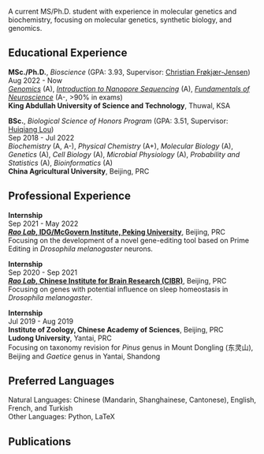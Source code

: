 A current MS/Ph.D. student with experience in molecular genetics and biochemistry, focusing on molecular genetics, synthetic biology, and genomics.

## Educational Experience
**MSc./Ph.D.**, _Bioscience_ (GPA: 3.93, Supervisor: [Christian Frøkjær-Jensen](mailto:christianfj@gmail.com))\
Aug 2022 - Now\
[_Genomics_](mailto:simon.krattinger@kaust.edu.sa) (A), [_Introduction to Nanopore Sequencing_](mailto:mo.li@kaust.edu.sa) (A), [_Fundamentals of Neuroscience_](mailto:leena.ibrahim@kaust.edu.sa) (A-, >90% in exams)\
**King Abdullah University of Science and Technology**, Thuwal, KSA

**BSc.**, _Biological Science of Honors Program_ (GPA: 3.51, Supervisor: [Huiqiang Lou](mailto:lou@cau.edu.cn))\
Sep 2018 - Jul 2022\
_Biochemistry_ (A, A-), _Physical Chemistry_ (A+), _Molecular Biology_ (A), _Genetics_ (A), _Cell Biology_ (A), _Microbial Physiology_ (A), _Probability and Statistics_ (A), _Bioinformatics_ (A)\
**China Agricultural University**, Beijing, PRC

## Professional Experience
**Internship**\
Sep 2021 - May 2022\
**[_Rao Lab_, IDG/McGovern Institute, Peking University](https://mgv.pku.edu.cn/english/people/lbd/PrincipalInvestigator1/360555.htm)**, Beijing, PRC\
Focusing on the development of a novel gene-editing tool based on Prime Editing in _Drosophila melanogaster_ neurons.

**Internship**\
Sep 2020 - Sep 2021\
**[_Rao Lab_, Chinese Institute for Brain Research (CIBR)](https://www.cibr.ac.cn/science/team/detail/401?language=en)**, Beijing, PRC\
Focusing on genes with potential influence on sleep homeostasis in _Drosophila melanogaster_.

**Internship**\
Jul 2019 - Aug 2019\
**Institute of Zoology, Chinese Academy of Sciences**, Beijing, PRC\
**Ludong University**, Yantai, PRC\
Focusing on taxonomy revision for _Pinus_ genus in Mount Dongling (东灵山), Beijing and _Gaetice_ genus in Yantai, Shandong

## Preferred Languages
Natural Languages: Chinese (Mandarin, Shanghainese, Cantonese), English, French, and Turkish\
Other Languages: Python, LaTeX

## Publications
